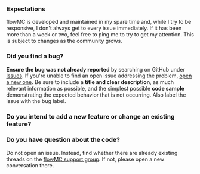 
### Expectations

flowMC is developed and maintained in my spare time and, while I try to be
responsive, I don't always get to every issue immediately. If it has been more
than a week or two, feel free to ping me to try to get my attention. This is
subject to changes as the community grows.

### Did you find a bug?

**Ensure the bug was not already reported** by searching on GitHub under
[Issues](https://github.com/kazewong/flowMC/issues). If you're unable to find an
open issue addressing the problem, [open a new
one](https://github.com/kazewong/flowMC/issues/new). Be sure to include a **title
and clear description**, as much relevant information as possible, and the
simplest possible **code sample** demonstrating the expected behavior that is
not occurring. Also label the issue with the bug label.

### Do you intend to add a new feature or change an existing feature?



### Do you have question about the code?

Do not open an issue. Instead, find whether there are already existing threads
on the [flowMC support group](https://groups.google.com/u/1/g/flowmc). If not,
please open a new conversation there.